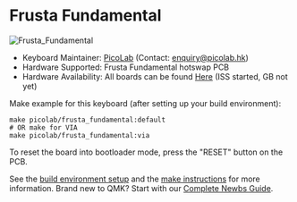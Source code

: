 # Frusta Fundamental

![Frusta_Fundamental](https://i.imgur.com/E1laUdbh.jpg)

* Keyboard Maintainer: [PicoLab](https://github.com/PicoLabHK) (Contact: [enquiry@picolab.hk](mailto:enquiry@picolab.hk))
* Hardware Supported: Frusta Fundamental hotswap PCB
* Hardware Availability: All boards can be found [Here](https://picolab.hk) (ISS started, GB not yet)

Make example for this keyboard (after setting up your build environment):

    make picolab/frusta_fundamental:default
    # OR make for VIA
    make picolab/frusta_fundamental:via

To reset the board into bootloader mode, press the "RESET" button on the PCB.

See the [build environment setup](https://docs.qmk.fm/#/getting_started_build_tools) and the [make instructions](https://docs.qmk.fm/#/getting_started_make_guide) for more information. Brand new to QMK? Start with our [Complete Newbs Guide](https://docs.qmk.fm/#/newbs).
